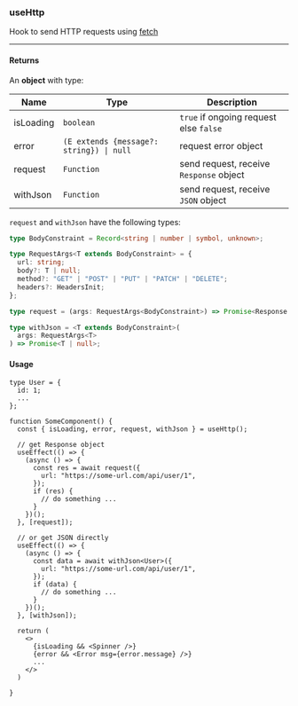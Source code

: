### useHttp

Hook to send HTTP requests using [fetch](https://developer.mozilla.org/en-US/docs/Web/API/Fetch_API)

---

#### Returns

An **object** with type:

| Name      | Type                                     | Description                             |
| --------- | ---------------------------------------- | --------------------------------------- |
| isLoading | `boolean`                                | `true` if ongoing request else `false`  |
| error     | `(E extends {message?: string}) \| null` | request error object                    |
| request   | `Function`                               | send request, receive `Response` object |
| withJson  | `Function`                               | send request, receive `JSON` object     |

`request` and `withJson` have the following types:

```ts
type BodyConstraint = Record<string | number | symbol, unknown>;

type RequestArgs<T extends BodyConstraint> = {
  url: string;
  body?: T | null;
  method?: "GET" | "POST" | "PUT" | "PATCH" | "DELETE";
  headers?: HeadersInit;
};

type request = (args: RequestArgs<BodyConstraint>) => Promise<Response | null>;

type withJson = <T extends BodyConstraint>(
  args: RequestArgs<T>
) => Promise<T | null>;
```

#### Usage

```tsx
type User = {
  id: 1;
  ...
};

function SomeComponent() {
  const { isLoading, error, request, withJson } = useHttp();

  // get Response object
  useEffect(() => {
    (async () => {
      const res = await request({
        url: "https://some-url.com/api/user/1",
      });
      if (res) {
        // do something ...
      }
    })();
  }, [request]);

  // or get JSON directly
  useEffect(() => {
    (async () => {
      const data = await withJson<User>({
        url: "https://some-url.com/api/user/1",
      });
      if (data) {
        // do something ...
      }
    })();
  }, [withJson]);

  return (
    <>
      {isLoading && <Spinner />}
      {error && <Error msg={error.message} />}
      ...
    </>
  )

}
```
